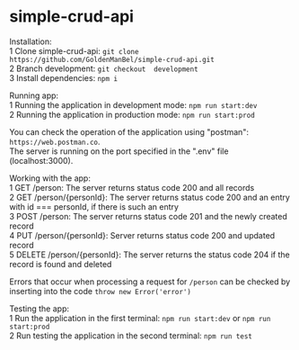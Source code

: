 # simple-crud-api

Installation:  
1 Clone simple-crud-api: `git clone https://github.com/GoldenManBel/simple-crud-api.git`  
2 Branch development: `git checkout  development`  
3 Install dependencies: `npm i`  

Running app:  
1 Running the application in development mode: `npm run start:dev`  
2 Running the application in production mode: `npm run start:prod`  

You can check the operation of the application using "postman": `https://web.postman.co`.  
The server is running on the port specified in the ".env" file (localhost:3000).  

Working with the app:  
1 GET /person: The server returns status code 200 and all records  
2 GET /person/{personId}: The server returns status code 200 and an entry with id === personId, if there is such an entry  
3 POST /person: The server returns status code 201 and the newly created record  
4 PUT /person/{personId}: Server returns status code 200 and updated record  
5 DELETE /person/{personId}: The server returns the status code 204 if the record is found and deleted  


Errors that occur when processing a request for `/person` can be checked by inserting into the code `throw new Error('error')`    

Testing the app:  
1 Run the application in the first terminal: `npm run start:dev` or `npm run start:prod`  
2 Run testing the application in the second terminal: `npm run test`  